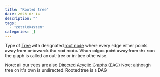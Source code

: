 ```yaml
---
title: "Rooted tree"
date: 2025-02-14
description: ""
tags: 
  - "zettlekasten"
categories: []
---
```


Type of [Tree](Tree.md) with designated [root node](root%20node) where every edge either points away from or towards the root node. When edges point away from the root the graph is called an out-tree or in-tree otherwise.

Note: all out trees are also [Directed Acyclic Graphs (DAG)](Directed%20Acyclic%20Graphs%20(DAG).md)
Note: although tree on it's own is undirected. Rooted tree is a DAG
